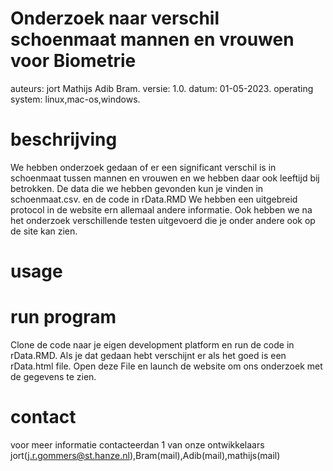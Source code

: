 # Onderzoek naar verschil schoenmaat mannen en vrouwen voor Biometrie

auteurs: jort Mathijs Adib Bram.
versie: 1.0.
datum: 01-05-2023.
operating system: linux,mac-os,windows.

# beschrijving
We hebben onderzoek gedaan of er een significant verschil is in schoenmaat tussen mannen en vrouwen en we hebben daar ook leeftijd bij betrokken.
De data die we hebben gevonden kun je vinden in schoenmaat.csv. en de code in rData.RMD
We hebben een uitgebreid protocol in de website ern allemaal andere informatie.
Ook hebben we na het onderzoek verschillende testen uitgevoerd die je onder andere ook op de site kan zien.


# usage


# run program
Clone de code naar je eigen development platform en run de code in rData.RMD.
Als je dat gedaan hebt verschijnt er als het goed is een rData.html file.
Open deze File en launch de website om ons onderzoek met de gegevens te zien.


# contact
voor meer informatie contacteerdan 1 van onze ontwikkelaars jort(j.r.gommers@st.hanze.nl),Bram(mail),Adib(mail),mathijs(mail)
